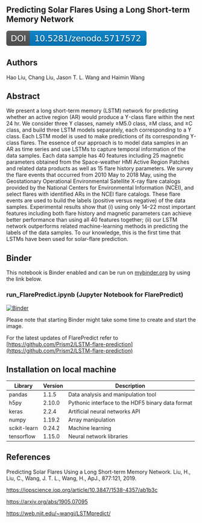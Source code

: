## Predicting Solar Flares Using a Long Short-term Memory Network
[![DOI](https://raw.githubusercontent.com/Prism2/LSTM-flare-prediction/master/zenodo.svg)](https://doi.org/10.5281/zenodo.5717572)

## Authors

Hao Liu, Chang Liu, Jason T. L. Wang and Haimin Wang

## Abstract

We present a long short-term memory (LSTM) network for predicting whether an active region (AR) would produce a ϒ-class flare within the next 24 hr. We consider three ϒ classes, namely ≥M5.0 class, ≥M class, and ≥C class, and build three LSTM models separately, each corresponding to a ϒ class. Each LSTM model is used to make predictions of its corresponding ϒ-class flares. The essence of our approach is to model data samples in an AR as time series and use LSTMs to capture temporal information of the data samples. Each data sample has 40 features including 25 magnetic parameters obtained from the Space-weather HMI Active Region Patches and related data products as well as 15 flare history parameters. We survey the flare events that occurred from 2010 May to 2018 May, using the Geostationary Operational Environmental Satellite X-ray flare catalogs provided by the National Centers for Environmental Information (NCEI), and select flares with identified ARs in the NCEI flare catalogs. These flare events are used to build the labels (positive versus negative) of the data samples. Experimental results show that (i) using only 14–22 most important features including both flare history and magnetic parameters can achieve better performance than using all 40 features together; (ii) our LSTM network outperforms related machine-learning methods in predicting the labels of the data samples. To our knowledge, this is the first time that LSTMs have been used for solar-flare prediction.

## Binder

This notebook is Binder enabled and can be run on [mybinder.org](https://mybinder.org/) by using the link below.


### run_FlarePredict.ipynb (Jupyter Notebook for FlarePredict)
[![Binder](https://mybinder.org/badge_logo.svg)]( https://mybinder.org/v2/gh/Prism2/LSTM-flare-prediction/HEAD?labpath=ccsc_FlarePredict.ipynb)

Please note that starting Binder might take some time to create and start the image.

For the latest updates of FlarePredict refer to [https://github.com/Prism2/LSTM-flare-prediction](https://github.com/Prism2/LSTM-flare-prediction)

## Installation on local machine

|Library | Version   | Description  |
|---|---|---|
|pandas|1.1.5|Data analysis and manipulation tool|
|h5py| 2.10.0|Pythonic interface to the HDF5 binary data format|
| keras  | 2.2.4   |Artificial neural networks API   |
|numpy| 1.19.2| Array manipulation|
|scikit-learn| 0.24.2| Machine learning|
| tensorflow  | 1.15.0  | Neural network libraries  |

## References

Predicting Solar Flares Using a Long Short-term Memory Network. Liu, H., Liu, C., Wang, J. T. L., Wang, H., ApJ., 877:121, 2019.

https://iopscience.iop.org/article/10.3847/1538-4357/ab1b3c

https://arxiv.org/abs/1905.07095

https://web.njit.edu/~wangj/LSTMpredict/
